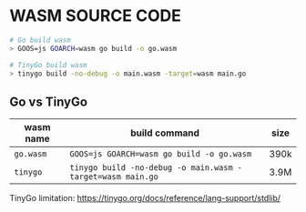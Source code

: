 # WASM SOURCE CODE

```bash
# Go build wasm
> GOOS=js GOARCH=wasm go build -o go.wasm

# TinyGo build wasm
> tinygo build -no-debug -o main.wasm -target=wasm main.go
```

## Go vs TinyGo

| wasm name | build command | size |
| -- | --  | -- | 
| `go.wasm` | `GOOS=js GOARCH=wasm go build -o go.wasm` | 390k | 
| `tinygo` | `tinygo build -no-debug -o main.wasm -target=wasm main.go` | 3.9M |

TinyGo limitation: https://tinygo.org/docs/reference/lang-support/stdlib/
